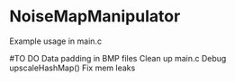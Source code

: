 # NoiseMapManipulator

Example usage in main.c

#TO DO
Data padding in BMP files
Clean up main.c
Debug upscaleHashMap()
Fix mem leaks
